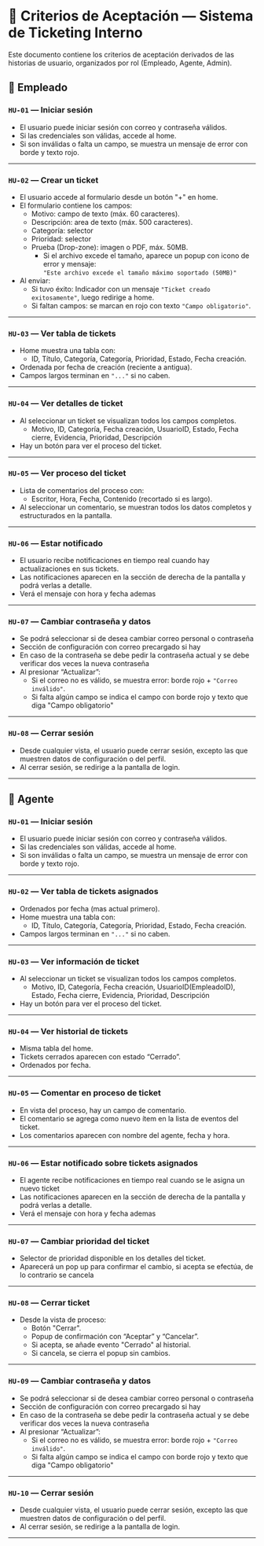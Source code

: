 # 📄 Criterios de Aceptación — Sistema de Ticketing Interno

Este documento contiene los criterios de aceptación derivados de las historias de
usuario, organizados por rol (Empleado, Agente, Admin).

## 👤 Empleado

### `HU-01` — Iniciar sesión

- El usuario puede iniciar sesión con correo y contraseña válidos.
- Si las credenciales son válidas, accede al home.
- Si son inválidas o falta un campo, se muestra un mensaje de error con borde y texto
  rojo.

---

### `HU-02` — Crear un ticket

- El usuario accede al formulario desde un botón "+" en home.
- El formulario contiene los campos:
  - Motivo: campo de texto (máx. 60 caracteres).
  - Descripción: area de texto (máx. 500 caracteres).
  - Categoría: selector
  - Prioridad: selector
  - Prueba (Drop-zone): imagen o PDF, máx. 50MB.
    - Si el archivo excede el tamaño, aparece un popup con icono de error y
      mensaje:  
       `"Este archivo excede el tamaño máximo soportado (50MB)"`
- Al enviar:
  - Si tuvo éxito: Indicador con un mensaje `"Ticket creado exitosamente"`, luego
    redirige a home.
  - Si faltan campos: se marcan en rojo con texto `"Campo obligatorio"`.

---

### `HU-03` — Ver tabla de tickets

- Home muestra una tabla con:
  - ID, Título, Categoría, Categoría, Prioridad, Estado, Fecha creación.
- Ordenada por fecha de creación (reciente a antigua).
- Campos largos terminan en `"..."` si no caben.

---

### `HU-04` — Ver detalles de ticket

- Al seleccionar un ticket se visualizan todos los campos completos.
  - Motivo, ID, Categoría, Fecha creación, UsuarioID, Estado, Fecha cierre,
    Evidencia, Prioridad, Descripción
- Hay un botón para ver el proceso del ticket.

---

### `HU-05` — Ver proceso del ticket

- Lista de comentarios del proceso con:
  - Escritor, Hora, Fecha, Contenido (recortado si es largo).
- Al seleccionar un comentario, se muestran todos los datos completos y estructurados
  en la pantalla.

---

### `HU-06` — Estar notificado

- El usuario recibe notificaciones en tiempo real cuando hay actualizaciones en
  sus tickets.
- Las notificaciones aparecen en la sección de derecha de la pantalla y podrá verlas
  a detalle.
- Verá el mensaje con hora y fecha ademas

---

### `HU-07` — Cambiar contraseña y datos

- Se podrá seleccionar si de desea cambiar correo personal o contraseña
- Sección de configuración con correo precargado si hay
- En caso de la contraseña se debe pedir la contraseña actual y
  se debe verificar dos veces la nueva contraseña
- Al presionar “Actualizar”:
  - Si el correo no es válido, se muestra error: borde rojo + `"Correo inválido"`.
  - Si falta algún campo se indica el campo con borde rojo y texto que diga
    "Campo obligatorio"

---

### `HU-08` — Cerrar sesión

- Desde cualquier vista, el usuario puede cerrar sesión, excepto las que muestren
  datos de configuración o del perfil.
- Al cerrar sesión, se redirige a la pantalla de login.

---

## 💼 Agente

### `HU-01` — Iniciar sesión

- El usuario puede iniciar sesión con correo y contraseña válidos.
- Si las credenciales son válidas, accede al home.
- Si son inválidas o falta un campo, se muestra un mensaje de error con borde y texto
  rojo.

---

### `HU-02` — Ver tabla de tickets asignados

- Ordenados por fecha (mas actual primero).
- Home muestra una tabla con:
  - ID, Título, Categoría, Categoría, Prioridad, Estado, Fecha creación.
- Campos largos terminan en `"..."` si no caben.

---

### `HU-03` — Ver información de ticket

- Al seleccionar un ticket se visualizan todos los campos completos.
  - Motivo, ID, Categoría, Fecha creación, UsuarioID(EmpleadoID), Estado, Fecha cierre,
    Evidencia, Prioridad, Descripción
- Hay un botón para ver el proceso del ticket.

---

### `HU-04` — Ver historial de tickets

- Misma tabla del home.
- Tickets cerrados aparecen con estado “Cerrado”.
- Ordenados por fecha.

---

### `HU-05` — Comentar en proceso de ticket

- En vista del proceso, hay un campo de comentario.
- El comentario se agrega como nuevo ítem en la lista de eventos del ticket.
- Los comentarios aparecen con nombre del agente, fecha y hora.

---

### `HU-06` — Estar notificado sobre tickets asignados

- El agente recibe notificaciones en tiempo real cuando se le asigna un nuevo ticket
- Las notificaciones aparecen en la sección de derecha de la pantalla y podrá verlas
  a detalle.
- Verá el mensaje con hora y fecha ademas

---

### `HU-07` — Cambiar prioridad del ticket

- Selector de prioridad disponible en los detalles del ticket.
- Aparecerá un pop up para confirmar el cambio, si acepta se efectúa,
  de lo contrario se cancela

---

### `HU-08` — Cerrar ticket

- Desde la vista de proceso:
  - Botón "Cerrar".
  - Popup de confirmación con “Aceptar” y “Cancelar”.
  - Si acepta, se añade evento "Cerrado" al historial.
  - Si cancela, se cierra el popup sin cambios.

---

### `HU-09` — Cambiar contraseña y datos

- Se podrá seleccionar si de desea cambiar correo personal o contraseña
- Sección de configuración con correo precargado si hay
- En caso de la contraseña se debe pedir la contraseña actual y
  se debe verificar dos veces la nueva contraseña
- Al presionar “Actualizar”:
  - Si el correo no es válido, se muestra error: borde rojo + `"Correo inválido"`.
  - Si falta algún campo se indica el campo con borde rojo y texto que diga
    "Campo obligatorio"

---

### `HU-10` — Cerrar sesión

- Desde cualquier vista, el usuario puede cerrar sesión, excepto las que muestren
  datos de configuración o del perfil.
- Al cerrar sesión, se redirige a la pantalla de login.

---
